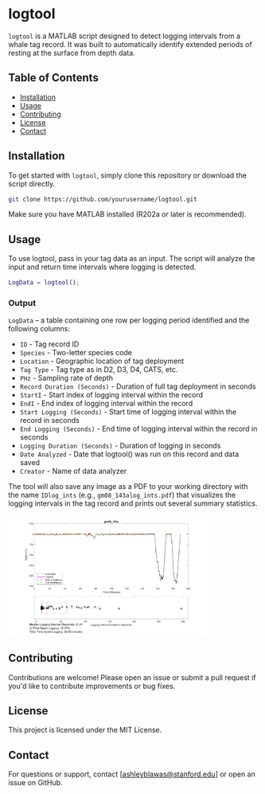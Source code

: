 # logtool

`logtool` is a MATLAB script designed to detect logging intervals from a whale tag record. It was built to automatically identify extended periods of resting at the surface from depth data.

## Table of Contents

- [Installation](#installation)
- [Usage](#usage)
- [Contributing](#contributing)
- [License](#license)
- [Contact](#contact)

## Installation

To get started with `logtool`, simply clone this repository or download the script directly.

```bash
git clone https://github.com/yourusername/logtool.git
```
Make sure you have MATLAB installed (R202a or later is recommended). 

## Usage
To use logtool, pass in your tag data as an input. The script will analyze the input and return time intervals where logging is detected.

```matlab
LogData = logtool();
```

### Output
`LogData` – a table containing one row per logging period identified and the following columns:

 - `ID` - Tag record ID
 - `Species` - Two-letter species code
 - `Location` - Geographic location of tag deployment
 - `Tag Type` - Tag type as in D2, D3, D4, CATS, etc.
 - `PHz` - Sampling rate of depth
 - `Record Duration (Seconds)` - Duration of full tag deployment in seconds
 - `StartI` - Start index of logging interval within the record
 - `EndI` - End index of logging interval within the record
 - `Start Logging (Seconds)` - Start time of logging interval within the record in seconds
 - `End Logging (Seconds)` - End time of logging interval within the record in seconds
 - `Logging Duration (Seconds)` - Duration of logging in seconds
 - `Date Analyzed` - Date that logtool() was run on this record and data saved
 - `Creator` - Name of data analyzer

The tool will also save any image as a PDF to your working directory with the name `IDlog_ints` (e.g., `gm08_143alog_ints.pdf`) that visualizes the logging intervals in the tag record and prints out several summary statistics.

<img src="images/gm08_143alog_ints.png" width="400"/>

## Contributing
Contributions are welcome! Please open an issue or submit a pull request if you'd like to contribute improvements or bug fixes.

## License
This project is licensed under the MIT License.

## Contact
For questions or support, contact [ashleyblawas@stanford.edu] or open an issue on GitHub.

